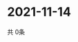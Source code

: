 # 2021-11-14
  共 0条

  <!-- BEGIN -->
  <!-- 最后更新时间Sun Nov 14 2021 06:04:31 GMT+0000 (Coordinated Universal Time) -->
  
  <!-- END -->
  
  